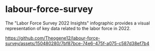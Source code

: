 # labour-force-survey
 The "Labor Force Survey 2022 Insights" infographic provides a visual representation of key data related to the labor force in 2022. 

https://github.com/Theogene12/labour-force-survey/assets/150480280/7bf87bce-74e6-475f-a075-c587d38ef7b4
